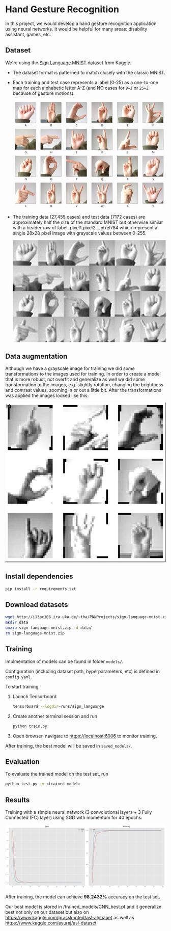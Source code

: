 # Hand Gesture Recognition

In this project, we would develop a hand gesture recognition application using neural networks. It would be helpful for many areas: disability assistant, games, etc.

## Dataset

We're using the [Sign Language MNIST](https://www.kaggle.com/datamunge/sign-language-mnist) dataset from Kaggle.

- The dataset format is patterned to match closely with the classic MNIST.

- Each training and test case represents a label (0-25) as a one-to-one map for each alphabetic letter A-Z (and NO cases for `9=J` or `25=Z` because of gesture motions).

  <img src="./assets/amer_sign2.png" alt="American Sign language" style="zoom:80%;" />

- The training data (27,455 cases) and test data (7172 cases) are approximately half the size of the standard MNIST but otherwise similar with a header row of label, pixel1,pixel2….pixel784 which represent a single 28x28 pixel image with grayscale values between 0-255.

  ![American Sign language grayscale](./assets/amer_sign3.png)

## Data augmentation

Although we have a grayscale image for training we did some transformations to the images used for training.
In order to create a model that is more robust, not overfit and generalize as well we did some transformation to the images, e.g. slightly rotation, changing the brightness and contrast values, zooming in or out a little bit. After the transformations was applied the images looked like this:

  ![American Sign language grayscale transformed](./assets/data_augmentation.png)

## Install dependencies

```bash
pip install -r requirements.txt
```

## Download datasets

```bash
wget http://i13pc106.ira.uka.de/~tha/PNNProjects/sign-language-mnist.zip
mkdir data
unzip sign-language-mnist.zip -d data/
rm sign-language-mnist.zip
```

## Training

Implmentation of models can be found in folder `models/`.

Configuration (including dataset path, hyperparameters, etc) is defined in `config.yaml`.

To start training, 

1. Launch Tensorboard

   ```bash
   tensorboard --logdir=runs/sign_languange
   ```

2. Create another terminal session and run

   ```bash
   python train.py
   ```

3. Open browser, navigate to [https://localhost:6006](https://localhost:6006/) to monitor training.

After training, the best model will be saved in `saved_models/`.

## Evaluation

To evaluate the trained model on the test set, run

```bash
python test.py -m <trained-model>
```

## Results

Training with a simple neural network (3 convolutional layers + 3 Fully Connected (FC) layer) using SGD with momentum for 40 epochs:

![loss_acc_plot](assets/loss_acc_plot.png)

After training, the model can achieve **98.2432%** accuracy on the test set. 

Our best model is stored in /trained_models/CNN_best.pt and it generalize best not only on our dataset but also on https://www.kaggle.com/grassknoted/asl-alphabet as well as https://www.kaggle.com/ayuraj/asl-dataset